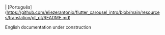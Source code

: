 
  | [Português]
 (<https://github.com/eliezerantonio/flutter_carousel_intro/blob/main/resources/translation/pt_pt/README.md>)

English documentation under construction
